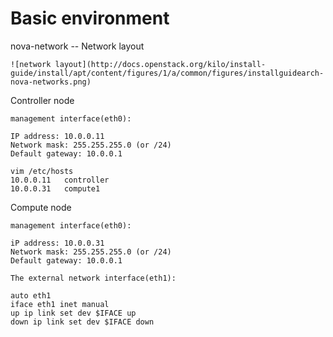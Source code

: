 # Basic environment

nova-network -- Network layout

    ![network layout](http://docs.openstack.org/kilo/install-guide/install/apt/content/figures/1/a/common/figures/installguidearch-nova-networks.png) 

Controller node

    management interface(eth0):

    IP address: 10.0.0.11
    Network mask: 255.255.255.0 (or /24)
    Default gateway: 10.0.0.1

    vim /etc/hosts
    10.0.0.11   controller
    10.0.0.31   compute1

Compute node

    management interface(eth0):

    iP address: 10.0.0.31
    Network mask: 255.255.255.0 (or /24)
    Default gateway: 10.0.0.1

    The external network interface(eth1):

    auto eth1
    iface eth1 inet manual
    up ip link set dev $IFACE up
    down ip link set dev $IFACE down
